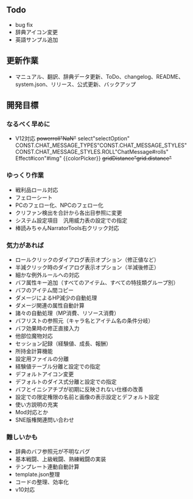 ## Todo
- bug fix
- 辞典アイコン変更
- 英語サンプル追加

## 更新作業
- マニュアル、翻訳、辞典データ更新、ToDo、changelog、README、system.json、リリース、公式更新、バックアップ

## 開発目標
### なるべく早めに
- V12対応
    ~~powerroll"NaN"~~
    select"selectOption"
    CONST.CHAT_MESSAGE_TYPES"CONST.CHAT_MESSAGE_STYLES"
    CONST.CHAT_MESSAGE_STYLES.ROLL"ChatMessage#rolls"
    Effect#icon"#img"
    {{colorPicker}}<color-picker>
    ~~gridDistance"grid.distance"~~
### ゆっくり作業
- 戦利品ロール対応
- フェローシート
- PCのフェロー化、NPCのフェロー化
- クリファン検出を合計から各出目参照に変更
- システム設定項目　汎用威力表の設定での指定
- 棒読みちゃんNarratorTools右クリック対応
### 気力があれば
- ロールクリックのダイアログ表示オプション（修正値など）
- 半減クリック時のダイアログ表示オプション（半減後修正）
- 細かな例外ルールへの対応
- バフ属性キー追加（すべてのアイテム、すべての特技類グループ別）
- バフのアイテム間コピー
- ダメージによるHP減少の自動処理
- ダメージ関連の属性自動計算
- 諸々の自動処理（MP消費、リソース消費）
- バフリストの参照元（キャラ名とアイテム名の条件分岐）
- バフ効果時の修正直接入力
- 他部位魔物対応
- セッション記録（経験値、成長、報酬）
- 所持金計算機能
- 設定用ファイルの分離
- 経験値テーブル分離と設定での指定
- デフォルトアイコン変更
- デフォルトのダイス式分離と設定での指定
- バフとイニシアチブが初期に反映されない仕様の改善
- 設定での限定権限の名前と画像の表示設定とデフォルト設定
- 使い方説明の充実
- Mod対応とか
- SNE版権関連問い合わせ
### 難しいかも
- 辞典のバフ参照元が不明なバグ
- 基本戦闘、上級戦闘、熟練戦闘の実装
- テンプレート連動自動計算
- template.json整理
- コードの整理、効率化
- v10対応
